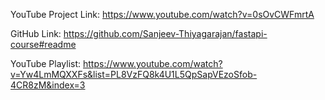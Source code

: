 YouTube Project Link:
https://www.youtube.com/watch?v=0sOvCWFmrtA


GitHub Link:
https://github.com/Sanjeev-Thiyagarajan/fastapi-course#readme

YouTube Playlist:
https://www.youtube.com/watch?v=Yw4LmMQXXFs&list=PL8VzFQ8k4U1L5QpSapVEzoSfob-4CR8zM&index=3
